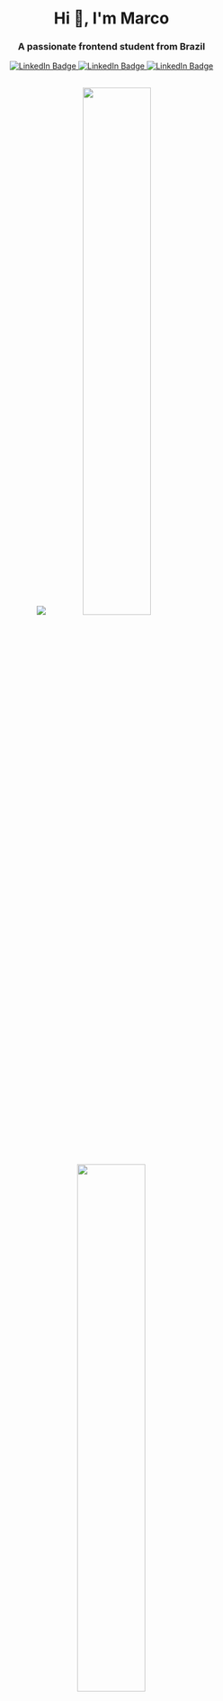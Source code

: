<h1 align="center">Hi 👋, I'm Marco</h1>
<h3 align="center">A passionate frontend student from Brazil</h3>
<div id="badges" align="center">
  <a href="http://marcoavignati.com/">
    <img src="https://img.shields.io/badge/portfolio-1E2D3D?style=for-the-badge&logo=About.me&logoColor=white" alt="LinkedIn Badge"/>
  </a>
  <a href="https://www.linkedin.com/in/marcovignatidev/">
    <img src="https://img.shields.io/badge/marcovignatidev-43D9AD?style=for-the-badge&logo=linkedin&logoColor=white" alt="LinkedIn Badge"/>
  </a>
  <a href="mailto:marcoavignati@gmail.com">
    <img src="https://img.shields.io/badge/Gmail-1E2D3D?style=for-the-badge&logo=gmail&logoColor=white" alt="LinkedIn Badge"/>
  </a>
</div>
<h2></h2>
<div align="center">
    <div align="center">
      <img src="https://github-readme-stats.vercel.app/api/top-langs/?username=MarcoVignati&layout=compact&hide=html,css,scss&hide_border=true&title_color=43D9AD&icon_color=43D9AD&bg_color=011627&text_color=ffffff"/>
      <img width="49%" src="http://github-readme-streak-stats.herokuapp.com?user=MarcoVignati&hide_border=true&background=011627&ring=43D9AD&fire=43D9AD&currStreakNum=FFFFFF&sideLabels=43D9AD&border=FFFFFF00&sideNums=FFFFFF&currStreakLabel=43D9AD&dates=FFFFFF"/>
    </div>
    <img width="49%" src="https://github-readme-stats.vercel.app/api?username=MarcoVignati&show_icons=true&hide_border=true&title_color=43D9AD&icon_color=43D9AD&bg_color=011627&text_color=ffffff"/>
    
</div>
<div>
  <h2></h2>
  🎓 Software Engineering - UNICESUMAR 3/8<br>
  📩 Email: marcovignatidev@gmail.com<br>
</div>

<!--
**MarcoVignati/MarcoVignati** is a ✨ _special_ ✨ repository because its `README.md` (this file) appears on your GitHub profile.

Here are some ideas to get you started:

- 🔭 I’m currently working on ...
- 🌱 I’m currently learning ...
- 👯 I’m looking to collaborate on ...
- 🤔 I’m looking for help with ...
- 💬 Ask me about ...
- 📫 How to reach me: ...
- 😄 Pronouns: ...
- ⚡ Fun fact: ...
-->
